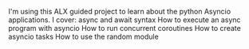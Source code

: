 I'm using this ALX guided project to learn about the python Asyncio applications.
I cover:
async and await syntax
How to execute an async program with asyncio
How to run concurrent coroutines
How to create asyncio tasks
How to use the random module
